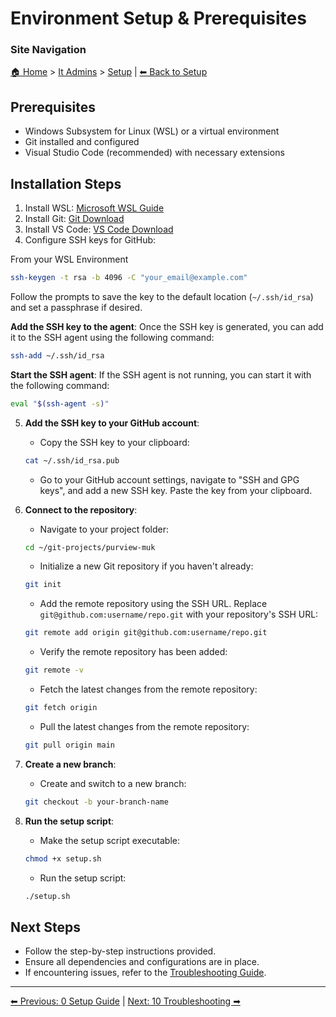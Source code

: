 <!-- description: Documentation about Environment Setup & Prerequisites for Your Organization. -->

# Environment Setup & Prerequisites

### Site Navigation
[🏠 Home](../../README.md) > [It Admins](../README.md) > [Setup](README.md) | [⬅ Back to Setup](README.md)

## Prerequisites
- Windows Subsystem for Linux (WSL) or a virtual environment
- Git installed and configured
- Visual Studio Code (recommended) with necessary extensions

## Installation Steps
1. Install WSL: [Microsoft WSL Guide](https://learn.microsoft.com/en-us/windows/wsl/install)
2. Install Git: [Git Download](https://git-scm.com/downloads)
3. Install VS Code: [VS Code Download](https://code.visualstudio.com/)
4. Configure SSH keys for GitHub:

From your WSL Environment

```sh
ssh-keygen -t rsa -b 4096 -C "your_email@example.com"
```

  Follow the prompts to save the key to the default location (`~/.ssh/id_rsa`) and set a passphrase if desired.

  **Add the SSH key to the agent**:
  Once the SSH key is generated, you can add it to the SSH agent using the following command:
  
```sh
ssh-add ~/.ssh/id_rsa
```

  **Start the SSH agent**:
  If the SSH agent is not running, you can start it with the following command:
  
```sh
eval "$(ssh-agent -s)"
```

5. **Add the SSH key to your GitHub account**:
    - Copy the SSH key to your clipboard:
    ```sh
    cat ~/.ssh/id_rsa.pub
    ```
    - Go to your GitHub account settings, navigate to "SSH and GPG keys", and add a new SSH key. Paste the key from your clipboard.

6. **Connect to the repository**:
    - Navigate to your project folder:
    ```sh
    cd ~/git-projects/purview-muk
    ```
    - Initialize a new Git repository if you haven't already:
    ```sh
    git init
    ```
    - Add the remote repository using the SSH URL. Replace `git@github.com:username/repo.git` with your repository's SSH URL:
    ```sh
    git remote add origin git@github.com:username/repo.git
    ```
    - Verify the remote repository has been added:
    ```sh
    git remote -v
    ```
    - Fetch the latest changes from the remote repository:
    ```sh
    git fetch origin
    ```
    - Pull the latest changes from the remote repository:
    ```sh
    git pull origin main
    ```

7. **Create a new branch**:
    - Create and switch to a new branch:
    ```sh
    git checkout -b your-branch-name
    ```

8. **Run the setup script**:
    - Make the setup script executable:
    ```sh
    chmod +x setup.sh
    ```
    - Run the setup script:
    ```sh
    ./setup.sh
    ```

## Next Steps
- Follow the step-by-step instructions provided.
- Ensure all dependencies and configurations are in place.
- If encountering issues, refer to the [Troubleshooting Guide](10-troubleshooting.md).

---

[⬅ Previous: 0 Setup Guide](0-setup-guide.md) | [Next: 10 Troubleshooting ➡](10-troubleshooting.md)